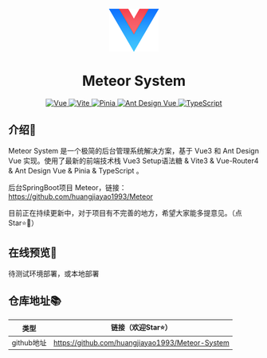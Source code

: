 
<div align="center">


![logo](./public/favicon.ico)

<h1>Meteor System</h1>
<p align="center">
	<a href="https://v3.vuejs.org/" target="_blank">
		<img src="https://img.shields.io/badge/Vue.js-3.3.4-green" alt="Vue">
	</a>
	<a href="https://vitejs.cn/" target="_blank">
		<img src="https://img.shields.io/badge/Vite-4.4.4-yellow" alt="Vite">
	</a>
	<a href="https://pinia.web3doc.top/" target="_blank">
		<img src="https://img.shields.io/badge/Pinia-2.1.4-orange" alt="Pinia">
	</a>
	<a href="https://www.antdv.com/components/overview" target="_blank">
		<img src="https://img.shields.io/badge/Ant Design Vue-3.2.20-lightgrey" alt="Ant Design Vue">
	</a>
	<a href="https://www.tslang.cn/" target="_blank">
		<img src="https://img.shields.io/badge/TypeScript-latest-blue" alt="TypeScript">
	</a>
</p>
</div>

## 介绍📖
Meteor System 是一个极简的后台管理系统解决方案，基于 Vue3 和 Ant Design Vue 实现。使用了最新的前端技术栈 Vue3 Setup语法糖 & Vite3 & Vue-Router4 & Ant Design Vue & Pinia & TypeScript 。

后台SpringBoot项目 Meteor，链接：https://github.com/huangjiayao1993/Meteor

目前正在持续更新中，对于项目有不完善的地方，希望大家能多提意见。（点Star⭐🤣）

## 在线预览👀
待测试环境部署，或本地部署

## 仓库地址📚

| 类型 | 链接（欢迎Star⭐） |
| -------- | -------- |
| github地址 | https://github.com/huangjiayao1993/Meteor-System |

